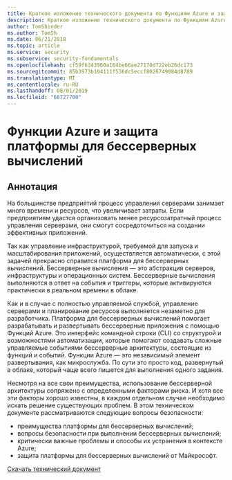 ```yaml
---
title: Краткое изложение технического документа по Функциям Azure и защите платформы для бессерверных вычислений
description: Краткое изложение технического документа по Функциям Azure и защите платформы для бессерверных вычислений.
author: TomShinder
ms.author: TomSh
ms.date: 06/21/2018
ms.topic: article
ms.service: security
ms.subservice: security-fundamentals
ms.openlocfilehash: cf59f6343960a164be66ae27170d722eb26dc173
ms.sourcegitcommit: 85b3973b104111f536dc5eccf8026749084d8789
ms.translationtype: MT
ms.contentlocale: ru-RU
ms.lasthandoff: 08/01/2019
ms.locfileid: "68727700"
---
```

# <a name="azure-functions-and-serverless-platform-security"></a>Функции Azure и защита платформы для бессерверных вычислений
## <a name="abstract"></a>Аннотация
На большинстве предприятий процесс управления серверами занимает много времени и ресурсов, что увеличивает затраты. Если предприятиям удастся организовать менее ресурсозатратный процесс управления серверами, они смогут сосредоточиться на создании эффективных приложений.  

Так как управление инфраструктурой, требуемой для запуска и масштабирования приложений, осуществляется автоматически, с этой задачей прекрасно справится платформа для бессерверных вычислений. Бессерверные вычисления — это абстракция серверов, инфраструктуры и операционных систем. Бессерверные вычисления выполняются в ответ на события и триггеры, которые активируются практически в реальном времени в облаке. 

Как и в случае с полностью управляемой службой, управление серверами и планирование ресурсов выполняется незаметно для разработчика. Платформа для бессерверных вычислений помогает разрабатывать и развертывать бессерверные приложения с помощью Функций Azure. Это интерфейс командной строки (CLI) со структурой и возможностями автоматизации, которые помогают создавать сложные управляемые событиями бессерверные архитектуры, состоящие из функций и событий. Функции Azure — это независимый элемент развертывания, как микрослужба. По сути это просто код, развернутый в облаке, который чаще всего пишется для выполнения одного задания.

Несмотря на все свои преимущества, использование бессерверной архитектуры сопряжено с определенными факторами риска. И хотя все эти факторы хорошо известны, в каждом отдельном случае необходимо искать решение существующих проблем. В этом техническом документе рассматриваются следующие вопросы безопасности: 
* преимущества платформы для бессерверных вычислений;
* вопросы безопасности при выполнении бессерверных вычислений;
* критически важные проблемы и способы их устранения в контексте Azure;
* защита платформы для бессерверных вычислений от Майкрософт.

[Скачать технический документ](https://azure.microsoft.com/mediahandler/files/resourcefiles/azure-functions-serverless-platform-security/Microsoft%20Serverless%20Platform.pdf)

